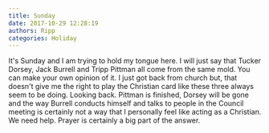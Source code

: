 ```yaml
---
title: Sunday
date: 2017-10-29 12:28:19
authors: Ripp
categories: Holiday
---
```


 It's Sunday and I am trying to hold my tongue here. I will just say that Tucker Dorsey, Jack Burrell and Tripp Pittman all come from the same mold. You can make your own opinion of it. I just got back from church but, that doesn't give me the right to play the Christian card like these three always seem to be doing. Looking back. Pittman is finished, Dorsey will be gone and the way Burrell conducts himself and talks to people in the Council meeting is certainly not a way that I personally feel like acting as a Christian. We need help. Prayer is certainly a big part of the answer.